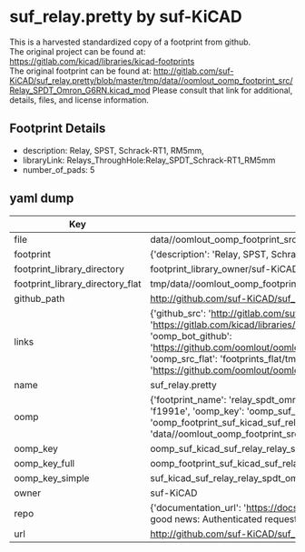 # suf_relay.pretty by suf-KiCAD  
This is a harvested standardized copy of a footprint from github.  
The original project can be found at:  
https://gitlab.com/kicad/libraries/kicad-footprints  
The original footprint can be found at:
http://gitlab.com/suf-KiCAD/suf_relay.pretty/blob/master/tmp/data//oomlout_oomp_footprint_src/Relay_SPDT_Omron_G6RN.kicad_mod
Please consult that link for additional, details, files, and license information.  
## Footprint Details
* description: Relay, SPST, Schrack-RT1, RM5mm,  
* libraryLink: Relays_ThroughHole:Relay_SPDT_Schrack-RT1_RM5mm  
* number_of_pads: 5  
## yaml dump  
| Key | Value |  
| --- | --- |  
| file | data//oomlout_oomp_footprint_src/suf_relay.pretty/Relay_SPDT_Omron_G6RN.kicad_mod |  
| footprint | {'description': 'Relay, SPST, Schrack-RT1, RM5mm,', 'libraryLink': 'Relays_ThroughHole:Relay_SPDT_Schrack-RT1_RM5mm', 'number_of_pads': 5} |  
| footprint_library_directory | footprint_library_owner/suf-KiCAD_suf_relay.pretty |  
| footprint_library_directory_flat | tmp/data//oomlout_oomp_footprint_src/footprints_flat/suf_kicad_suf_relay_relay_spdt_omron_g6rn/working |  
| github_path | http://github.com/suf-KiCAD/suf_relay.pretty/blob/master/tmp/data//oomlout_oomp_footprint_src/Relay_SPDT_Omron_G6RN.kicad_mod |  
| links | {'github_src': 'http://gitlab.com/suf-KiCAD/suf_relay.pretty/blob/master/tmp/data//oomlout_oomp_footprint_src/Relay_SPDT_Omron_G6RN.kicad_mod', 'github_src_repo': 'https://gitlab.com/kicad/libraries/kicad-footprints', 'oomp_bot': 'tmp/data//oomlout_oomp_footprint_src/footprints/suf_kicad_suf_relay_relay_spdt_omron_g6rn/working', 'oomp_bot_github': 'https://github.com/oomlout/oomlout_oomp_footprint_bot/tree/main/tmp/data//oomlout_oomp_footprint_src/footprints/suf_kicad_suf_relay_relay_spdt_omron_g6rn/working', 'oomp_src_flat': 'footprints_flat/tmp/data//oomlout_oomp_footprint_src/footprints_flat/suf_kicad_suf_relay_relay_spdt_omron_g6rn/working', 'oomp_src_flat_github': 'https://github.com/oomlout/oomlout_oomp_footprint_src/tree/main/tmp/data//oomlout_oomp_footprint_src/footprints_flat/suf_kicad_suf_relay_relay_spdt_omron_g6rn/working'} |  
| name | suf_relay.pretty |  
| oomp | {'footprint_name': 'relay_spdt_omron_g6rn', 'library_name': 'suf_relay', 'md5': 'f1991e7256fcdf6d4f0e1a6d63fa9883', 'md5_10': 'f1991e7256', 'md5_5': 'f1991', 'md5_6': 'f1991e', 'oomp_key': 'oomp_suf_kicad_suf_relay_relay_spdt_omron_g6rn', 'oomp_key_extra': 'oomp_footprint_suf_kicad_suf_relay_relay_spdt_omron_g6rn', 'oomp_key_full': 'oomp_footprint_suf_kicad_suf_relay_relay_spdt_omron_g6rn_f1991e', 'oomp_key_simple': 'suf_kicad_suf_relay_relay_spdt_omron_g6rn', 'original_filename': 'data//oomlout_oomp_footprint_src/suf_relay.pretty/Relay_SPDT_Omron_G6RN.kicad_mod', 'owner_name': 'suf_kicad'} |  
| oomp_key | oomp_suf_kicad_suf_relay_relay_spdt_omron_g6rn |  
| oomp_key_full | oomp_footprint_suf_kicad_suf_relay_relay_spdt_omron_g6rn |  
| oomp_key_simple | suf_kicad_suf_relay_relay_spdt_omron_g6rn |  
| owner | suf-KiCAD |  
| repo | {'documentation_url': 'https://docs.github.com/rest/overview/resources-in-the-rest-api#rate-limiting', 'message': "API rate limit exceeded for 84.66.142.224. (But here's the good news: Authenticated requests get a higher rate limit. Check out the documentation for more details.)"} |  
| url | http://github.com/suf-KiCAD/suf_relay.pretty |  

